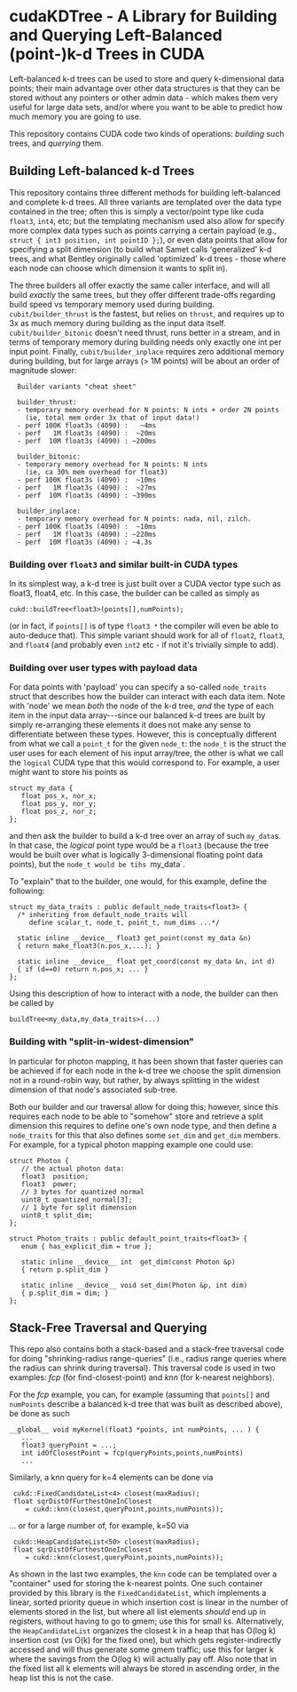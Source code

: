 # cudaKDTree - A Library for Building and Querying Left-Balanced (point-)k-d Trees in CUDA

Left-balanced k-d trees can be used to store and query k-dimensional
data points; their main advantage over other data structures is that
they can be stored without any pointers or other admin data - which
makes them very useful for large data sets, and/or where you want to
be able to predict how much memory you are going to use.

This repository contains CUDA code two kinds of operations: *building* such
trees, and *querying* them.

## Building Left-balanced k-d Trees

This repository contains three different methods for building left-balanced
and complete k-d trees. All three variants are templated over the data
type contained in the tree; often this is simply a vector/point type
like cuda `float3`, `int4`, etc; but the templating mechanism used
also allow for specify more complex data types such as points carrying
a certain payload (e.g., `struct { int3 position, int pointID };`), or
even data points that allow for specifying a split dimension (to build
what Samet calls 'generalized' k-d trees, and what Bentley originally
called 'optimized' k-d trees - those where each node can choose which
dimension it wants to split in).

The three builders all offer exactly the same caller interface, and
will all build *exactly* the same trees, but they offer different
trade-offs regarding build speed vs temporary memory used during
building. `cubit/builder_thrust` is the fastest, but relies on
`thrust`, and requires up to 3x as much memory during building as the
input data itself. `cubit/builder_bitonic` doesn't need thrust, runs
better in a stream, and in terms of temporary memory during building needs
only exactly one int per input point. Finally, `cubit/builder_inplace`
requires zero additional memory during building, but for large arrays
(> 1M points) will be about an order of magnitude slower: 

```
  Builder variants "cheat sheet"

  builder_thrust:
  - temporary memory overhead for N points: N ints + order 2N points 
    (ie, total mem order 3x that of input data!)
  - perf 100K float3s (4090) :   ~4ms
  - perf   1M float3s (4090) :  ~20ms
  - perf  10M float3s (4090) : ~200ms
  
  builder_bitonic:
  - temporary memory overhead for N points: N ints 
    (ie, ca 30% mem overhead for float3)
  - perf 100K float3s (4090) :  ~10ms
  - perf   1M float3s (4090) :  ~27ms
  - perf  10M float3s (4090) : ~390ms

  builder_inplace:
  - temporary memory overhead for N points: nada, nil, zilch.
  - perf 100K float3s (4090) :  ~10ms
  - perf   1M float3s (4090) : ~220ms
  - perf  10M float3s (4090) : ~4.3s

```

### Building over `float3` and similar built-in CUDA types

In its simplest way, a k-d tree is just built over a CUDA vector type
such as float3, float4, etc. In this case, the builder can be called
as simply as 

    cukd::buildTree<float3>(points[],numPoints);
	
(or in fact, if `points[]` is of type `float3 *` the compiler will
even be able to auto-deduce that). This simple variant should work for
all of `float2`, `float3`, and `float4` (and probably even `int2`
etc - if not it's trivially simple to add).


### Building over user types with payload data

For data points with 'payload' you can specify a so-called
`node_traits` struct that describes how the builder can interact with
each data item. Note with 'node' we mean _both_ the node of the k-d
tree, _and_ the type of each item in the input data array---since our
balanced k-d trees are built by simply re-arranging these elements it
does not make any sense to differentiate between these types. However,
this is conceptually different from what we call a `point_t` for the
given `node_t`: the `node_t` is the struct the user uses for each
element of his input array/tree, the other is what we call the
`logical` CUDA type that this would correspond to. For example, a user
might want to store his points as

    struct my_data {
       float pos_x, nor_x;
       float pos_y, nor_y;
       float pos_z, nor_z;
    };
   
and then ask the builder to build a k-d tree over an array of such
`my_data`s. In that case, the _logical_ point type would be a `float3`
(because the tree would be built over what is logically 3-dimensional
floating point data points), but the `node_t would be tihs `my_data`.

To "explain" that to the builder, one would, for this example, define the following:

    struct my_data_traits : public default_node_traits<float3> {
	  /* inheriting from default_node_traits will
	     define scalar_t, node_t, point_t, num_dims ...*/
		  
      static inline __device__ float3 get_point(const my_data &n) 
	  { return make_float3(n.pos_x,...); }
    
	  static inline __device__ float get_coord(const my_data &n, int d)
	  { if (d==0) return n.pos_x; ... }
	};

Using this description of how to interact with a node, the builder
can then be called by

    buildTree<my_data,my_data_traits>(...)

### Building with "split-in-widest-dimension"

In particular for photon mapping, it has been shown that faster
queries can be achieved if for each node in the k-d tree we choose the
split dimension not in a round-robin way, but rather, by always
splitting in the widest dimension of that node's associated sub-tree.

Both our builder and our traversal allow for doing this; however,
since this requires each node to be able to "somehow" store and
retrieve a split dimension this requires to define one's own node
type, and then define a `node_traits` for this that also defines some
`set_dim` and `get_dim` members. For example, for a typical photon
mapping example one could use:

    struct Photon { 
	   // the actual photon data:
	   float3  position;
	   float3  power;
	   // 3 bytes for quantized normal
	   uint8_t quantized_normal[3];
	   // 1 byte for split dimension
	   uint8_t split_dim; 
	};
	
	struct Photon_traits : public default_point_traits<float3> {
	   enum { has_explicit_dim = true };
	   
       static inline __device__ int  get_dim(const Photon &p) 
	   { return p.split_dim }
	   
       static inline __device__ void set_dim(Photon &p, int dim) 
	   { p.split_dim = dim; }
	};





## Stack-Free Traversal and Querying

This repo also contains both a stack-based and a stack-free traversal
code for doing "shrinking-radius range-queries" (i.e., radius range
queries where the radius can shrink during traversal). This traversal
code is used in two examples: *fcp* (for find-closest-point) and *knn*
(for k-nearest neighbors).

For the *fcp* example, you can, for example (assuming that `points[]`
and `numPoints` describe a balanced k-d tree that was built as described
above), be done as such

    __global__ void myKernel(float3 *points, int numPoints, ... ) {
	   ...
	   float3 queryPoint = ...;
	   int idOfClosestPoint = fcp(queryPoints,points,numPoints)
	   ...
	   
Similarly, a knn query for k=4 elements can be done via

     cukd::FixedCandidateList<4> closest(maxRadius);
	 float sqrDistOfFurthestOneInClosest
	    = cukd::knn(closest,queryPoint,points,numPoints));

... or for a large number of, for example, k=50 via

     cukd::HeapCandidateList<50> closest(maxRadius);
	 float sqrDistOfFurthestOneInClosest
	    = cukd::knn(closest,queryPoint,points,numPoints));

As shown in the last two examples, the `knn` code can be templated
over a "container" used for storing the k-nearest points. One such
container provided by this library is the `FixedCandidateList`, which
implements a linear, sorted priority queue in which insertion cost is
linear in the number of elements stored in the list, but where all
list elements *should* end up in registers, without having to go to
gmem; use this for small `k`s. Alternatively, the `HeapCandidateList`
organizes the closest k in a heap that has O(log k) insertion cost (vs
O(k) for the fixed one), but which gets register-indirectly accessed
and will thus generate some gmem traffic; use this for larger k where
the savings from the O(log k) will actually pay off. Also note that in
the fixed list all k elements will always be stored in ascending
order, in the heap list this is not the case.




	

